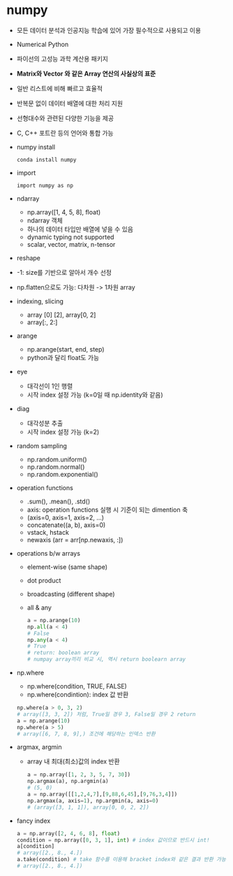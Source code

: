 #  numpy

- 모든 데이터 분석과 인공지능 학습에 있어 가장 필수적으로 사용되고 이용

- Numerical Python

- 파이선의 고성능 과학 계산용 패키지

- **Matrix와 Vector 와 같은 Array 연산의 사실상의 표준**

- 일반 리스트에 비해 빠르고 효율적

- 반복문 없이 데이터 배열에 대한 처리 지원

- 선형대수와 관련된 다양한 기능을 제공

- C, C++ 포트란 등의 언어와 통합 가능

- numpy install

  `conda install numpy`

- import 

  `import numpy as np`

- ndarray
  - np.array([1, 4, 5, 8], float)
  - ndarray 객체
  - 하나의 데이터 타입만 배열에 넣을 수 있음
  - dynamic typing not supported
  - scalar, vector, matrix, n-tensor
- reshape

- -1: size를 기반으로 알아서 개수 선정
- np.flatten으로도 가능: 다차원 -> 1차원 array

- indexing, slicing

  - array [0] [2], array[0, 2]
  - array[:, 2:]

- arange

  - np.arange(start, end, step)
  - python과 달리 float도 가능

- eye

  - 대각선이 1인 행렬
  - 시작 index 설정 가능 (k=0일 때 np.identity와 같음)

- diag

  - 대각성분 추출
  - 시작 index 설정 가능 (k=2)

- random sampling

  - np.random.uniform()
  - np.random.normal()
  - np.random.exponential()

- operation functions

  - .sum(), .mean(), .std()
  - axis: operation functions 실행 시 기준이 되는 dimention 축
  - (axis=0, axis=1, axis=2, …)
  - concatenate((a, b), axis=0)
  - vstack, hstack
  - newaxis (arr = arr[np.newaxis, :])

- operations b/w arrays

  - element-wise (same shape)

  - dot product

  - broadcasting (different shape)

  - all & any

    ```python
    a = np.arange(10)
    np.all(a < 4)
    # False
    np.any(a < 4)
    # True
    # return: boolean array
    # numpay array끼리 비교 시, 역시 return boolearn array
    ```

- np.where

  - np.where(condition, TRUE, FALSE)
  - np.where(condintion): index 값 반환

  ```python
  np.where(a > 0, 3, 2)
  # array([3, 3, 2]) 처럼, True일 경우 3, False일 경우 2 return
  a = np.arange(10)
  np.where(a > 5)
  # array([6, 7, 8, 9],) 조건에 해당하는 인덱스 반환
  ```

- argmax, argmin

  - array 내 최대(최소)값의 index 반환

    ```python
    a = np.array([1, 2, 3, 5, 7, 30])
    np.argmax(a), np.argmin(a)
    # (5, 0)
    a = np.array([[1,2,4,7],[9,88,6,45],[9,76,3,4]])
    np.argmax(a, axis=1), np.argmin(a, axis=0)
    # (array([3, 1, 1]), array[0, 0, 2, 2])
    ```

- fancy index

  ```python
  a = np.array([2, 4, 6, 8], float)
  condition = np.array([0, 3, 1], int) # index 값이므로 반드시 int!
  a[condition]
  # array([2., 8., 4.])
  a.take(condition) # take 함수를 이용해 bracket index와 같은 결과 반환 가능
  # array([2., 8., 4.])
  ```
